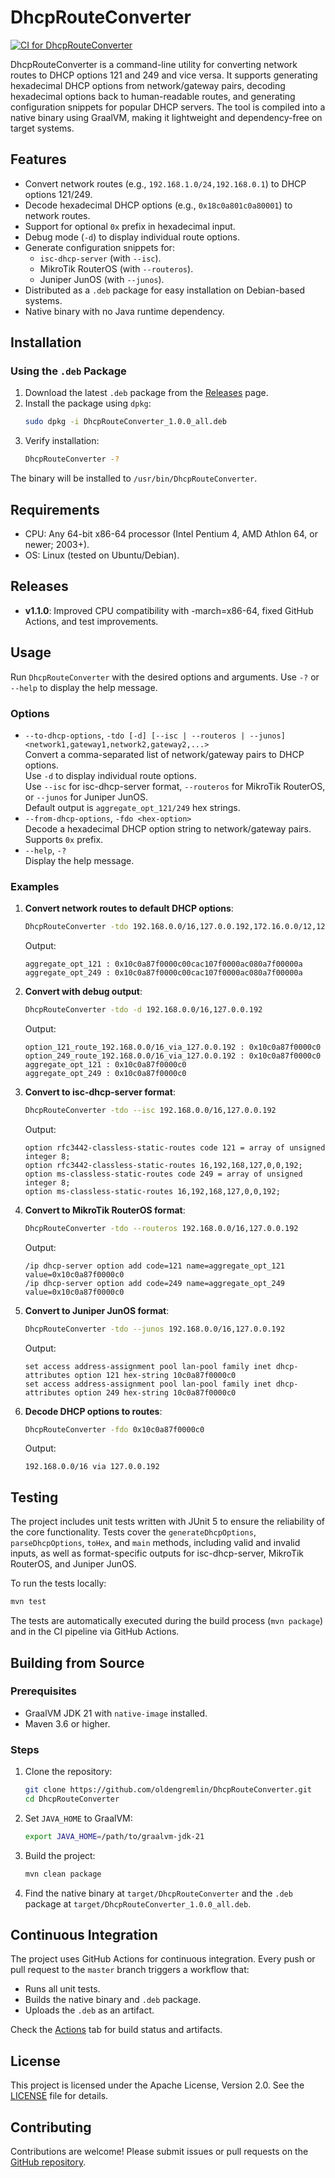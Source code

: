 # DhcpRouteConverter

[![CI for DhcpRouteConverter](https://github.com/oldengremlin/DhcpRouteConverter/actions/workflows/ci.yml/badge.svg)](https://github.com/oldengremlin/DhcpRouteConverter/actions/workflows/ci.yml)

DhcpRouteConverter is a command-line utility for converting network routes to DHCP options 121 and 249 and vice versa. It supports generating hexadecimal DHCP options from network/gateway pairs, decoding hexadecimal options back to human-readable routes, and generating configuration snippets for popular DHCP servers. The tool is compiled into a native binary using GraalVM, making it lightweight and dependency-free on target systems.

## Features

- Convert network routes (e.g., `192.168.1.0/24,192.168.0.1`) to DHCP options 121/249.
- Decode hexadecimal DHCP options (e.g., `0x18c0a801c0a80001`) to network routes.
- Support for optional `0x` prefix in hexadecimal input.
- Debug mode (`-d`) to display individual route options.
- Generate configuration snippets for:
  - `isc-dhcp-server` (with `--isc`).
  - MikroTik RouterOS (with `--routeros`).
  - Juniper JunOS (with `--junos`).
- Distributed as a `.deb` package for easy installation on Debian-based systems.
- Native binary with no Java runtime dependency.

## Installation

### Using the `.deb` Package

1. Download the latest `.deb` package from the [Releases](https://github.com/oldengremlin/DhcpRouteConverter/releases) page.
2. Install the package using `dpkg`:
   ```bash
   sudo dpkg -i DhcpRouteConverter_1.0.0_all.deb
   ```
3. Verify installation:
   ```bash
   DhcpRouteConverter -?
   ```

The binary will be installed to `/usr/bin/DhcpRouteConverter`.

## Requirements
- CPU: Any 64-bit x86-64 processor (Intel Pentium 4, AMD Athlon 64, or newer; 2003+).
- OS: Linux (tested on Ubuntu/Debian).

## Releases
- **v1.1.0**: Improved CPU compatibility with -march=x86-64, fixed GitHub Actions, and test improvements.

## Usage

Run `DhcpRouteConverter` with the desired options and arguments. Use `-?` or `--help` to display the help message.

### Options

- `--to-dhcp-options`, `-tdo [-d] [--isc | --routeros | --junos] <network1,gateway1,network2,gateway2,...>`  
  Convert a comma-separated list of network/gateway pairs to DHCP options.  
  Use `-d` to display individual route options.  
  Use `--isc` for isc-dhcp-server format, `--routeros` for MikroTik RouterOS, or `--junos` for Juniper JunOS.  
  Default output is `aggregate_opt_121/249` hex strings.
- `--from-dhcp-options`, `-fdo <hex-option>`  
  Decode a hexadecimal DHCP option string to network/gateway pairs. Supports `0x` prefix.
- `--help`, `-?`  
  Display the help message.

### Examples

1. **Convert network routes to default DHCP options**:
   ```bash
   DhcpRouteConverter -tdo 192.168.0.0/16,127.0.0.192,172.16.0.0/12,127.0.0.172,10.0.0.0/8,127.0.0.10
   ```
   Output:
   ```
   aggregate_opt_121 : 0x10c0a87f0000c00cac107f0000ac080a7f00000a
   aggregate_opt_249 : 0x10c0a87f0000c00cac107f0000ac080a7f00000a
   ```

2. **Convert with debug output**:
   ```bash
   DhcpRouteConverter -tdo -d 192.168.0.0/16,127.0.0.192
   ```
   Output:
   ```
   option_121_route_192.168.0.0/16_via_127.0.0.192 : 0x10c0a87f0000c0
   option_249_route_192.168.0.0/16_via_127.0.0.192 : 0x10c0a87f0000c0
   aggregate_opt_121 : 0x10c0a87f0000c0
   aggregate_opt_249 : 0x10c0a87f0000c0
   ```

3. **Convert to isc-dhcp-server format**:
   ```bash
   DhcpRouteConverter -tdo --isc 192.168.0.0/16,127.0.0.192
   ```
   Output:
   ```
   option rfc3442-classless-static-routes code 121 = array of unsigned integer 8;
   option rfc3442-classless-static-routes 16,192,168,127,0,0,192;
   option ms-classless-static-routes code 249 = array of unsigned integer 8;
   option ms-classless-static-routes 16,192,168,127,0,0,192;
   ```

4. **Convert to MikroTik RouterOS format**:
   ```bash
   DhcpRouteConverter -tdo --routeros 192.168.0.0/16,127.0.0.192
   ```
   Output:
   ```
   /ip dhcp-server option add code=121 name=aggregate_opt_121 value=0x10c0a87f0000c0
   /ip dhcp-server option add code=249 name=aggregate_opt_249 value=0x10c0a87f0000c0
   ```

5. **Convert to Juniper JunOS format**:
   ```bash
   DhcpRouteConverter -tdo --junos 192.168.0.0/16,127.0.0.192
   ```
   Output:
   ```
   set access address-assignment pool lan-pool family inet dhcp-attributes option 121 hex-string 10c0a87f0000c0
   set access address-assignment pool lan-pool family inet dhcp-attributes option 249 hex-string 10c0a87f0000c0
   ```

6. **Decode DHCP options to routes**:
   ```bash
   DhcpRouteConverter -fdo 0x10c0a87f0000c0
   ```
   Output:
   ```
   192.168.0.0/16 via 127.0.0.192
   ```

## Testing

The project includes unit tests written with JUnit 5 to ensure the reliability of the core functionality. Tests cover the `generateDhcpOptions`, `parseDhcpOptions`, `toHex`, and `main` methods, including valid and invalid inputs, as well as format-specific outputs for isc-dhcp-server, MikroTik RouterOS, and Juniper JunOS.

To run the tests locally:
```bash
mvn test
```

The tests are automatically executed during the build process (`mvn package`) and in the CI pipeline via GitHub Actions.

## Building from Source

### Prerequisites

- GraalVM JDK 21 with `native-image` installed.
- Maven 3.6 or higher.

### Steps

1. Clone the repository:
   ```bash
   git clone https://github.com/oldengremlin/DhcpRouteConverter.git
   cd DhcpRouteConverter
   ```

2. Set `JAVA_HOME` to GraalVM:
   ```bash
   export JAVA_HOME=/path/to/graalvm-jdk-21
   ```

3. Build the project:
   ```bash
   mvn clean package
   ```

4. Find the native binary at `target/DhcpRouteConverter` and the `.deb` package at `target/DhcpRouteConverter_1.0.0_all.deb`.

## Continuous Integration

The project uses GitHub Actions for continuous integration. Every push or pull request to the `master` branch triggers a workflow that:
- Runs all unit tests.
- Builds the native binary and `.deb` package.
- Uploads the `.deb` as an artifact.

Check the [Actions](https://github.com/oldengremlin/DhcpRouteConverter/actions) tab for build status and artifacts.

## License

This project is licensed under the Apache License, Version 2.0. See the [LICENSE](LICENSE) file for details.

## Contributing

Contributions are welcome! Please submit issues or pull requests on the [GitHub repository](https://github.com/oldengremlin/DhcpRouteConverter).